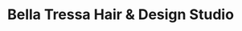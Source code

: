 ---
title: "Bella Tressa Hair & Design Studio"
url: /yorkville/bella-tressa-hair-and-design-studio/
shop: hairdresser
---